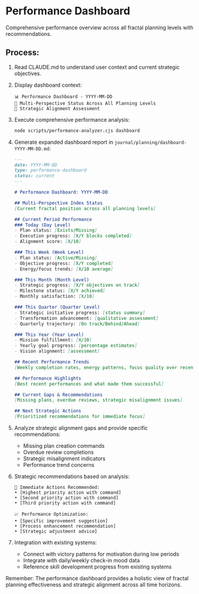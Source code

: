 # Performance Dashboard

Comprehensive performance overview across all fractal planning levels with recommendations.

## Process:

1. Read CLAUDE.md to understand user context and current strategic objectives.

2. Display dashboard context:
   ```
   📊 Performance Dashboard - YYYY-MM-DD
   📅 Multi-Perspective Status Across All Planning Levels
   🎯 Strategic Alignment Assessment
   ```

3. Execute comprehensive performance analysis:
   ```bash
   node scripts/performance-analyzer.cjs dashboard
   ```

4. Generate expanded dashboard report in `journal/planning/dashboard-YYYY-MM-DD.md`:

   ```markdown
   ---
   date: YYYY-MM-DD
   type: performance-dashboard
   status: current
   ---

   # Performance Dashboard: YYYY-MM-DD

   ## Multi-Perspective Index Status
   [Current fractal position across all planning levels]

   ## Current Period Performance
   ### Today (Day Level)
   - Plan status: [Exists/Missing]
   - Execution progress: [X/Y blocks completed]
   - Alignment score: [X/10]

   ### This Week (Week Level)  
   - Plan status: [Active/Missing]
   - Objective progress: [X/Y completed]
   - Energy/focus trends: [X/10 average]

   ### This Month (Month Level)
   - Strategic progress: [X/Y objectives on track]
   - Milestone status: [X/Y achieved]
   - Monthly satisfaction: [X/10]

   ### This Quarter (Quarter Level)
   - Strategic initiative progress: [status summary]
   - Transformation advancement: [qualitative assessment]
   - Quarterly trajectory: [On track/Behind/Ahead]

   ### This Year (Year Level)
   - Mission fulfillment: [X/10]
   - Yearly goal progress: [percentage estimates]
   - Vision alignment: [assessment]

   ## Recent Performance Trends
   [Weekly completion rates, energy patterns, focus quality over recent periods]

   ## Performance Highlights
   [Best recent performances and what made them successful]

   ## Current Gaps & Recommendations
   [Missing plans, overdue reviews, strategic misalignment issues]

   ## Next Strategic Actions
   [Prioritized recommendations for immediate focus]
   ```

5. Analyze strategic alignment gaps and provide specific recommendations:
   - Missing plan creation commands
   - Overdue review completions  
   - Strategic misalignment indicators
   - Performance trend concerns

6. Strategic recommendations based on analysis:
   ```
   🎯 Immediate Actions Recommended:
   • [Highest priority action with command]
   • [Second priority action with command] 
   • [Third priority action with command]

   📈 Performance Optimization:
   • [Specific improvement suggestion]
   • [Process enhancement recommendation]
   • [Strategic adjustment advice]
   ```

7. Integration with existing systems:
   - Connect with victory patterns for motivation during low periods
   - Integrate with daily/weekly check-in mood data
   - Reference skill development progress from existing systems

Remember: The performance dashboard provides a holistic view of fractal planning effectiveness and strategic alignment across all time horizons.